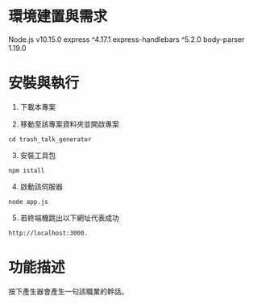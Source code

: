 # 環境建置與需求 
Node.js v10.15.0
express ^4.17.1
express-handlebars ^5.2.0
body-parser 1.19.0

# 安裝與執行
1. 下載本專案

2. 移動至該專案資料夾並開啟專案
```
cd trash_talk_generator
``` 
3. 安裝工具包
```
npm istall
```
4. 啟動該伺服器
```
node app.js
```
5. 若終端機跳出以下網址代表成功
```
http://localhost:3000.
```
# 功能描述
按下產生器會產生一句該職業的幹話。
